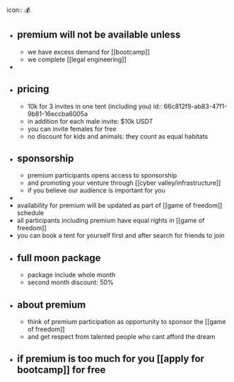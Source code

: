 icon:: 💰

- ## premium will not be available unless
	- we have excess demand for [[bootcamp]]
	- we complete [[legal engineering]]
-
- ## pricing
	- 10k for 3 invites in one tent (including you)
	  id:: 66c812f9-ab83-47f1-9b81-16eccba6005a
	- in addition for each male invite: $10k USDT
	- you can invite females for free
	- no discount for kids and animals: they count as equal habitats
- ## sponsorship
	- premium participants opens access to sponsorship
	- and promoting your venture through [[cyber valley/infrastructure]]
	- if you believe our audience is important for you
-
- availability for premium will be updated as part of [[game of freedom]] schedule
- all participants including premium have equal rights in [[game of freedom]]
- you can book a tent for yourself first and after search for friends to join
- ## full moon package
	- package include whole month
	- second month discount: 50%
- ## about premium
	- think of premium participation as opportunity to sponsor the [[game of freedom]]
	- and get respect from talented people who cant afford the dream
- ## if premium is too much for you [[apply for bootcamp]] for free